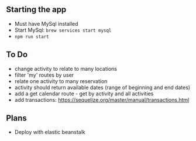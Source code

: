 ## Starting the app

- Must have MySql installed
- Start MySql: `brew services start mysql`
- `npm run start`

## To Do

- change activity to relate to many locations
- filter 'my' routes by user
- relate one activity to many reservation
- activity should return available dates (range of beginning and end dates)
- add a get calendar route - get by activity and all activities
- add transactions: https://sequelize.org/master/manual/transactions.html

## Plans

- Deploy with elastic beanstalk
